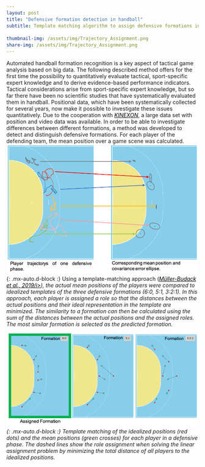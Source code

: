 ```yaml
---
layout: post
title: "Defensive formation detection in handball"
subtitle: Template matching algorithm to assign defensive formations in handball
 
thumbnail-img: /assets/img/Trajectory_Assignment.png
share-img: /assets/img/Trajectory_Assignment.png
---
```



Automated handball formation recognition is a key aspect of tactical game analysis based on big data. The following described method offers for the first time the possibility to quantitatively evaluate tactical, sport-specific expert knowledge and to derive evidence-based performance indicators.
Tactical considerations arise from sport-specific expert knowledge, but so far there have been no scientific studies that have systematically evaluated them in handball. Positional data, which have been systematically collected for several years, now make it possible to investigate these issues quantitatively. Due to the cooperation with <a href="https://kinexon.com/" style="color:black"><i>KINEXON</i></a>, a large data set with position and video data was available. 
In order to be able to investigate differences between different formations, a method was developed to detect and distinguish defensive formations. For each player of the defending team, the mean position over a game scene was calculated.
![Trajectory_Assignment](../assets/img/Trajectory_Assignment.png){: .mx-auto.d-block :}
Using a template-matching approach  (<a href="https://dl.acm.org/doi/10.1145/3347318.3355527" style="color:black"><i>Müller-Budack et al., 2019/i></a>), the actual mean positions of the players were compared to idealized templates of the three defensive formations (6:0, 5:1, 3:2:1). In this approach, each player is assigned a role so that the distances between the actual positions and their ideal representation in the template are minimized. The similarity to a formation can then be calculated using the sum of the distances between the actual positions and the assigned roles. The most similar formation is selected as the predicted formation. 

![Formation_Assignment](../assets/img/Formation_Assignment.png){: .mx-auto.d-block :}
Template matching of the idealized positions (red dots) and the mean positions (green crosses) for each player in a defensive phase. The dashed lines show the role assignment when solving the linear assignment problem by minimizing the total distance of all players to the idealized positions.
